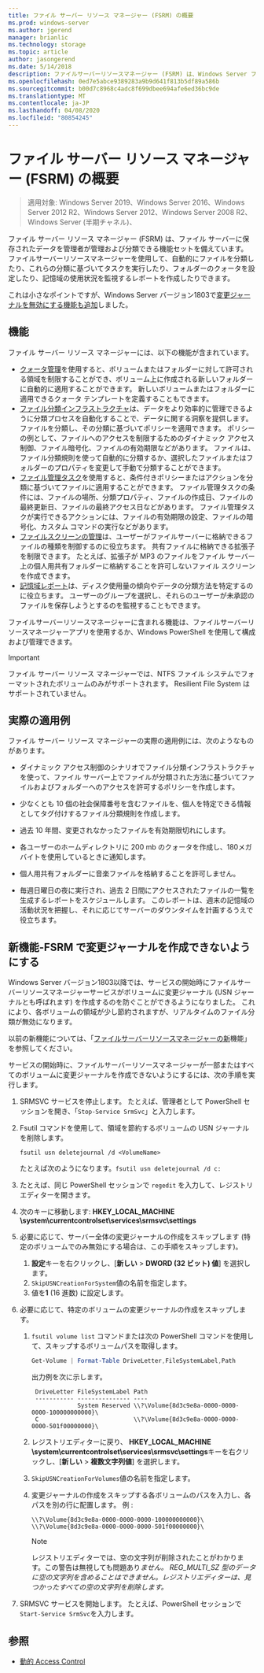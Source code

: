```yaml
---
title: ファイル サーバー リソース マネージャー (FSRM) の概要
ms.prod: windows-server
ms.author: jgerend
manager: brianlic
ms.technology: storage
ms.topic: article
author: jasongerend
ms.date: 5/14/2018
description: ファイルサーバーリソースマネージャー (FSRM) は、Windows Server ファイルサーバー上のデータを管理および分類できるツールです。
ms.openlocfilehash: 0ed7e5abce9389283a9b9d641f813b5df89a586b
ms.sourcegitcommit: b00d7c8968c4adc8f699dbee694afe6ed36bc9de
ms.translationtype: MT
ms.contentlocale: ja-JP
ms.lasthandoff: 04/08/2020
ms.locfileid: "80854245"
---
```

# <a name="file-server-resource-manager-fsrm-overview"></a>ファイル サーバー リソース マネージャー (FSRM) の概要

> 適用対象: Windows Server 2019、Windows Server 2016、Windows Server 2012 R2、Windows Server 2012、Windows Server 2008 R2、Windows Server (半期チャネル)、 

ファイル サーバー リソース マネージャー (FSRM) は、ファイル サーバーに保存されたデータを管理者が管理および分類できる機能セットを備えています。 ファイルサーバーリソースマネージャーを使用して、自動的にファイルを分類したり、これらの分類に基づいてタスクを実行したり、フォルダーのクォータを設定したり、記憶域の使用状況を監視するレポートを作成したりできます。

これは小さなポイントですが、Windows Server バージョン1803で[変更ジャーナルを無効にする機能も追加](#whats-new)しました。

## <a name="features"></a>機能

ファイル サーバー リソース マネージャーには、以下の機能が含まれています。

-   [クォータ管理](quota-management.md)を使用すると、ボリュームまたはフォルダーに対して許可される領域を制限することができ、ボリューム上に作成される新しいフォルダーに自動的に適用することができます。 新しいボリュームまたはフォルダーに適用できるクォータ テンプレートを定義することもできます。  
-   [ファイル分類インフラストラクチャ](classification-management.md)は、データをより効率的に管理できるように分類プロセスを自動化することで、データに関する洞察を提供します。 ファイルを分類し、その分類に基づいてポリシーを適用できます。 ポリシーの例として、ファイルへのアクセスを制限するためのダイナミック アクセス制御、ファイル暗号化、ファイルの有効期限などがあります。 ファイルは、ファイル分類規則を使って自動的に分類するか、選択したファイルまたはフォルダーのプロパティを変更して手動で分類することができます。
-   [ファイル管理タスク](file-management-tasks.md)を使用すると、条件付きポリシーまたはアクションを分類に基づいてファイルに適用することができます。 ファイル管理タスクの条件には、ファイルの場所、分類プロパティ、ファイルの作成日、ファイルの最終更新日、ファイルの最終アクセス日などがあります。 ファイル管理タスクが実行できるアクションには、ファイルの有効期限の設定、ファイルの暗号化、カスタム コマンドの実行などがあります。
-   [ファイルスクリーンの管理](file-screening-management.md)は、ユーザーがファイルサーバーに格納できるファイルの種類を制御するのに役立ちます。 共有ファイルに格納できる拡張子を制限できます。 たとえば、拡張子が MP3 のファイルをファイル サーバー上の個人用共有フォルダーに格納することを許可しないファイル スクリーンを作成できます。
-   [記憶域レポート](storage-reports-management.md)は、ディスク使用量の傾向やデータの分類方法を特定するのに役立ちます。 ユーザーのグループを選択し、それらのユーザーが未承認のファイルを保存しようとするのを監視することもできます。  
  
ファイルサーバーリソースマネージャーに含まれる機能は、ファイルサーバーリソースマネージャーアプリを使用するか、Windows PowerShell を使用して構成および管理できます。
  
> [!IMPORTANT]
>  ファイル サーバー リソース マネージャーでは、NTFS ファイル システムでフォーマットされたボリュームのみがサポートされます。 Resilient File System はサポートされていません。  
  
## <a name="practical-applications"></a>実際の適用例  
 ファイル サーバー リソース マネージャーの実際の適用例には、次のようなものがあります。  
  
-   ダイナミック アクセス制御のシナリオでファイル分類インフラストラクチャを使って、ファイル サーバー上でファイルが分類された方法に基づいてファイルおよびフォルダーへのアクセスを許可するポリシーを作成します。  
  
-   少なくとも 10 個の社会保障番号を含むファイルを、個人を特定できる情報としてタグ付けするファイル分類規則を作成します。  
  
-   過去 10 年間、変更されなかったファイルを有効期限切れにします。  
  
-   各ユーザーのホームディレクトリに 200 mb のクォータを作成し、180メガバイトを使用しているときに通知します。  
  
-   個人用共有フォルダーに音楽ファイルを格納することを許可しません。  
  
-   毎週日曜日の夜に実行され、過去 2 日間にアクセスされたファイルの一覧を生成するレポートをスケジュールします。 このレポートは、週末の記憶域の活動状況を把握し、それに応じてサーバーのダウンタイムを計画するうえで役立ちます。  

## <a name="whats-new---prevent-fsrm-from-creating-change-journals"></a><a name="whats-new"></a>新機能-FSRM で変更ジャーナルを作成できないようにする

Windows Server バージョン1803以降では、サービスの開始時にファイルサーバーリソースマネージャーサービスがボリュームに変更ジャーナル (USN ジャーナルとも呼ばれます) を作成するのを防ぐことができるようになりました。 これにより、各ボリュームの領域が少し節約されますが、リアルタイムのファイル分類が無効になります。

以前の新機能については、「[ファイルサーバーリソースマネージャーの新](https://technet.microsoft.com/library/dn383587.aspx)機能」を参照してください。

サービスの開始時に、ファイルサーバーリソースマネージャーが一部またはすべてのボリュームに変更ジャーナルを作成できないようにするには、次の手順を実行します。 

1. SRMSVC サービスを停止します。 たとえば、管理者として PowerShell セッションを開き、「`Stop-Service SrmSvc`」と入力します。
2. Fsutil コマンドを使用して、領域を節約するボリュームの USN ジャーナルを削除します。 

      ```
      fsutil usn deletejournal /d <VolumeName>
      ```
    たとえば次のようになります。`fsutil usn deletejournal /d c:`

3. たとえば、同じ PowerShell セッションで `regedit` を入力して、レジストリエディターを開きます。
4. 次のキーに移動します: **HKEY_LOCAL_MACHINE \system\currentcontrolset\services\srmsvc\settings**
5. 必要に応じて、サーバー全体の変更ジャーナルの作成をスキップします (特定のボリュームでのみ無効にする場合は、この手順をスキップします)。
    1. **設定**キーを右クリックし、[**新しい** > **DWORD (32 ビット) 値**] を選択します。 
    1. `SkipUSNCreationForSystem`値の名前を指定します。
    1. 値を**1** (16 進数) に設定します。
6. 必要に応じて、特定のボリュームの変更ジャーナルの作成をスキップします。
    1. `fsutil volume list` コマンドまたは次の PowerShell コマンドを使用して、スキップするボリュームパスを取得します。
        ```PowerShell
        Get-Volume | Format-Table DriveLetter,FileSystemLabel,Path
        ```
       出力例を次に示します。

       ```
        DriveLetter FileSystemLabel Path
        ----------- --------------- ----
                    System Reserved \\?\Volume{8d3c9e8a-0000-0000-0000-100000000000}\
        C                           \\?\Volume{8d3c9e8a-0000-0000-0000-501f00000000}\
       ```
    2. レジストリエディターに戻り、 **HKEY_LOCAL_MACHINE \system\currentcontrolset\services\srmsvc\settings**キーを右クリックし、[**新しい** > **複数文字列値**] を選択します。
    3. `SkipUSNCreationForVolumes`値の名前を指定します。
    4. 変更ジャーナルの作成をスキップする各ボリュームのパスを入力し、各パスを別の行に配置します。 例 :

        ```
        \\?\Volume{8d3c9e8a-0000-0000-0000-100000000000}\
        \\?\Volume{8d3c9e8a-0000-0000-0000-501f00000000}\
        ```

        > [!NOTE] 
        > レジストリエディターでは、空の文字列が削除されたことがわかります。この警告は無視しても問題あり*ません。 REG_MULTI_SZ 型のデータに空の文字列を含めることはできません。レジストリエディターは、見つかったすべての空の文字列を削除します。*

7. SRMSVC サービスを開始します。 たとえば、PowerShell セッションで `Start-Service SrmSvc`を入力します。



## <a name="see-also"></a>参照

- [動的 Access Control](https://technet.microsoft.com/library/dn408191(v=ws.11).aspx) 